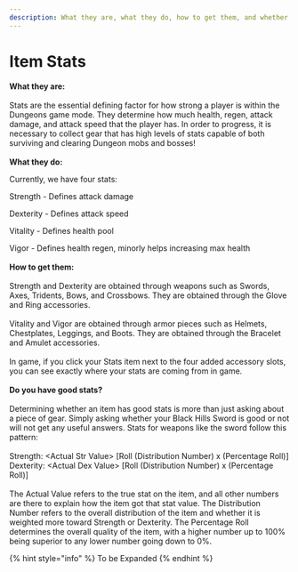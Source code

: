 ```yaml
---
description: What they are, what they do, how to get them, and whether you have good ones!
---
```


# Item Stats

**What they are:**\
\
Stats are the essential defining factor for how strong a player is within the Dungeons game mode. They determine how much health, regen, attack damage, and attack speed that the player has. In order to progress, it is necessary to collect gear that has high levels of stats capable of both surviving and clearing Dungeon mobs and bosses!\
\
**What they do:**

Currently, we have four stats:

Strength - Defines attack damage

Dexterity - Defines attack speed

Vitality - Defines health pool

Vigor - Defines health regen, minorly helps increasing max health\
\
**How to get them:**\
\
Strength and Dexterity are obtained through weapons such as Swords, Axes, Tridents, Bows, and Crossbows. They are obtained through the Glove and Ring accessories.\
\
Vitality and Vigor are obtained through armor pieces such as Helmets, Chestplates, Leggings, and Boots. They are obtained through the Bracelet and Amulet accessories.\
\
In game, if you click your Stats item next to the four added accessory slots, you can see exactly where your stats are coming from in game.\
\
**Do you have good stats?**\
\
Determining whether an item has good stats is more than just asking about a piece of gear. Simply asking whether your Black Hills Sword is good or not will not get any useful answers. Stats for weapons like the sword follow this pattern:\
\
Strength: \<Actual Str Value>   \[Roll (Distribution Number) x (Percentage Roll)]\
Dexterity: \<Actual Dex Value> \[Roll (Distribution Number) x (Percentage Roll)]\
\
The Actual Value refers to the true stat on the item, and all other numbers are there to explain how the item got that stat value. The Distribution Number refers to the overall distribution of the item and whether it is weighted more toward Strength or Dexterity. The Percentage Roll determines the overall quality of the item, with a higher number up to 100% being superior to any lower number going down to 0%.

{% hint style="info" %}
To be Expanded
{% endhint %}

